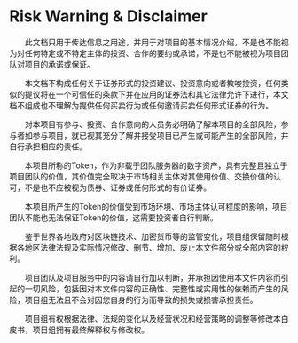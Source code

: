 # Risk Warning & Disclaimer

&emsp;&emsp;此文档只用于传达信息之用途，并用于对项目的基本情况介绍，不是也不能视为对任何特定或不特定主体的投资、合作的要约或承诺，不是也不能被视为项目团队对项目的承诺或保证。

&emsp;&emsp;本文档不构成任何关于证券形式的投资建议、投资意向或者教唆投资，任何类似的提议将在一个可信任的条款下并在应用的证券法和其它法律允许下进行，本文档不组成也不理解为提供任何买卖行为或任何邀请买卖任何形式证券的行为。

&emsp;&emsp;对本项目有参与、投资、合作意向的人员务必明确了解本项目的全部风险，参与者如参与项目，就已视其充分了解并接受项目已产生或可能产生的全部风险，并自行承担相应的责任。

&emsp;&emsp;本项目所称的Token，作为非载于团队服务器的数字资产，具有完整且独立于项目团队的价值，其价值完全取决于市场相关主体对其使用价值、交换价值的认可，不是也不应被视为债券、证券或任何形式的有价证券。

&emsp;&emsp;本项目所产生的Token的价值受到市场环境、市场主体认可程度的影响，项目团队不能也无法保证Token的价值，这需要投资者自行判断。

&emsp;&emsp;鉴于世界各地政府对区块链技术、加密货币等的监管变化，项目组保留随时根据各地区法律法规及实际情况修改、删节、增加、废止本文件部分或全部内容的权利。

&emsp;&emsp;项目团队及项目服务中的内容请自行加以判断，并承担因使用本文件内容而引起的一切风险，包括因对本文件内容的正确性、完整性或实用性的依赖而产生的风险，项目组无法且不会对因您自身的行为而导致的损失或损害承担责任。

&emsp;&emsp;项目组有权根据法律、法规的变化以及经营状况和经营策略的调整等修改本白皮书，项目组拥有最终解释权与修改权。